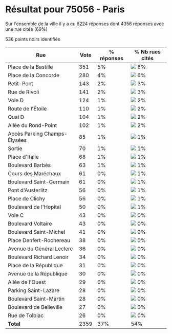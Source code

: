 # Résultat pour 75056 - Paris

Sur l'ensemble de la ville il y a eu 6224 réponses dont 4356 réponses avec une rue citée (69%)

536 points noirs identifiés

| Rue | Vote | % réponses | % Nb rues cités|
|-----|------|------------|----------------|
| Place de la Bastille | 351 | 5% | <img src="../../img/bar_8.gif" />&nbsp;8%|
| Place de la Concorde | 280 | 4% | <img src="../../img/bar_6.gif" />&nbsp;6%|
| Petit-Pont | 143 | 2% | <img src="../../img/bar_3.gif" />&nbsp;3%|
| Rue de Rivoli | 141 | 2% | <img src="../../img/bar_3.gif" />&nbsp;3%|
| Voie D | 124 | 1% | <img src="../../img/bar_2.gif" />&nbsp;2%|
| Route de l'Étoile | 110 | 1% | <img src="../../img/bar_2.gif" />&nbsp;2%|
| Quai D | 104 | 1% | <img src="../../img/bar_2.gif" />&nbsp;2%|
| Allée du Rond-Point | 102 | 1% | <img src="../../img/bar_2.gif" />&nbsp;2%|
| Accès Parking Champs-Élysées | 85 | 1% | <img src="../../img/bar_1.gif" />&nbsp;1%|
| Sortie | 70 | 1% | <img src="../../img/bar_1.gif" />&nbsp;1%|
| Place d'Italie | 68 | 1% | <img src="../../img/bar_1.gif" />&nbsp;1%|
| Boulevard Barbès | 63 | 1% | <img src="../../img/bar_1.gif" />&nbsp;1%|
| Cours des Maréchaux | 61 | 0% | <img src="../../img/bar_1.gif" />&nbsp;1%|
| Boulevard Saint-Germain | 61 | 0% | <img src="../../img/bar_1.gif" />&nbsp;1%|
| Pont d'Austerlitz | 56 | 0% | <img src="../../img/bar_1.gif" />&nbsp;1%|
| Place de Clichy | 56 | 0% | <img src="../../img/bar_1.gif" />&nbsp;1%|
| Boulevard de l'Hopital | 50 | 0% | <img src="../../img/bar_1.gif" />&nbsp;1%|
| Voie C | 43 | 0% | <img src="../../img/bar_0.gif" />&nbsp;0%|
| Boulevard Voltaire | 43 | 0% | <img src="../../img/bar_0.gif" />&nbsp;0%|
| Boulevard Saint-Michel | 41 | 0% | <img src="../../img/bar_0.gif" />&nbsp;0%|
| Place Denfert-Rochereau | 38 | 0% | <img src="../../img/bar_0.gif" />&nbsp;0%|
| Avenue du Général Leclerc | 36 | 0% | <img src="../../img/bar_0.gif" />&nbsp;0%|
| Boulevard Richard Lenoir | 34 | 0% | <img src="../../img/bar_0.gif" />&nbsp;0%|
| Place de la République | 31 | 0% | <img src="../../img/bar_0.gif" />&nbsp;0%|
| Avenue de la République | 30 | 0% | <img src="../../img/bar_0.gif" />&nbsp;0%|
| Allée de l'Ouest | 29 | 0% | <img src="../../img/bar_0.gif" />&nbsp;0%|
| Parking Saint-Lazare | 28 | 0% | <img src="../../img/bar_0.gif" />&nbsp;0%|
| Boulevard Saint-Martin | 28 | 0% | <img src="../../img/bar_0.gif" />&nbsp;0%|
| Boulevard de Belleville | 27 | 0% | <img src="../../img/bar_0.gif" />&nbsp;0%|
| Rue de Tolbiac | 26 | 0% | <img src="../../img/bar_0.gif" />&nbsp;0%|
| **Total** | 2359 | 37% | 54%|
